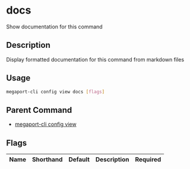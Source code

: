 # docs

Show documentation for this command

## Description

Display formatted documentation for this command from markdown files

## Usage

```sh
megaport-cli config view docs [flags]
```


## Parent Command

* [megaport-cli config view](megaport-cli_config_view.md)
## Flags

| Name | Shorthand | Default | Description | Required |
|------|-----------|---------|-------------|----------|

